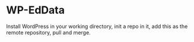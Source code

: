 # WP-EdData

Install WordPress in your working directory, init a repo in it, add this as the remote repository, pull and merge.
